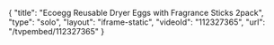 {
    "title": "Ecoegg Reusable Dryer Eggs with Fragrance Sticks 2pack",
    "type": "solo",
    "layout": "iframe-static",
    "videoId": "112327365",
    "url": "\/tvpembed\/112327365"
}
